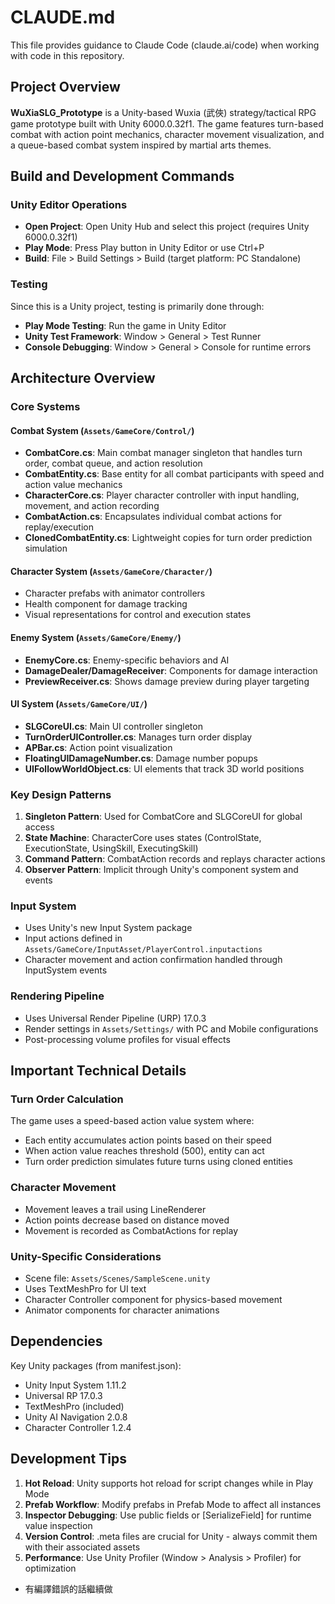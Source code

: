 # CLAUDE.md

This file provides guidance to Claude Code (claude.ai/code) when working with code in this repository.

## Project Overview

**WuXiaSLG_Prototype** is a Unity-based Wuxia (武俠) strategy/tactical RPG game prototype built with Unity 6000.0.32f1. The game features turn-based combat with action point mechanics, character movement visualization, and a queue-based combat system inspired by martial arts themes.

## Build and Development Commands

### Unity Editor Operations
- **Open Project**: Open Unity Hub and select this project (requires Unity 6000.0.32f1)
- **Play Mode**: Press Play button in Unity Editor or use Ctrl+P
- **Build**: File > Build Settings > Build (target platform: PC Standalone)

### Testing
Since this is a Unity project, testing is primarily done through:
- **Play Mode Testing**: Run the game in Unity Editor
- **Unity Test Framework**: Window > General > Test Runner
- **Console Debugging**: Window > General > Console for runtime errors

## Architecture Overview

### Core Systems

#### Combat System (`Assets/GameCore/Control/`)
- **CombatCore.cs**: Main combat manager singleton that handles turn order, combat queue, and action resolution
- **CombatEntity.cs**: Base entity for all combat participants with speed and action value mechanics
- **CharacterCore.cs**: Player character controller with input handling, movement, and action recording
- **CombatAction.cs**: Encapsulates individual combat actions for replay/execution
- **ClonedCombatEntity.cs**: Lightweight copies for turn order prediction simulation

#### Character System (`Assets/GameCore/Character/`)
- Character prefabs with animator controllers
- Health component for damage tracking
- Visual representations for control and execution states

#### Enemy System (`Assets/GameCore/Enemy/`)
- **EnemyCore.cs**: Enemy-specific behaviors and AI
- **DamageDealer/DamageReceiver**: Components for damage interaction
- **PreviewReceiver.cs**: Shows damage preview during player targeting

#### UI System (`Assets/GameCore/UI/`)
- **SLGCoreUI.cs**: Main UI controller singleton
- **TurnOrderUIController.cs**: Manages turn order display
- **APBar.cs**: Action point visualization
- **FloatingUIDamageNumber.cs**: Damage number popups
- **UIFollowWorldObject.cs**: UI elements that track 3D world positions

### Key Design Patterns

1. **Singleton Pattern**: Used for CombatCore and SLGCoreUI for global access
2. **State Machine**: CharacterCore uses states (ControlState, ExecutionState, UsingSkill, ExecutingSkill)
3. **Command Pattern**: CombatAction records and replays character actions
4. **Observer Pattern**: Implicit through Unity's component system and events

### Input System
- Uses Unity's new Input System package
- Input actions defined in `Assets/GameCore/InputAsset/PlayerControl.inputactions`
- Character movement and action confirmation handled through InputSystem events

### Rendering Pipeline
- Uses Universal Render Pipeline (URP) 17.0.3
- Render settings in `Assets/Settings/` with PC and Mobile configurations
- Post-processing volume profiles for visual effects

## Important Technical Details

### Turn Order Calculation
The game uses a speed-based action value system where:
- Each entity accumulates action points based on their speed
- When action value reaches threshold (500), entity can act
- Turn order prediction simulates future turns using cloned entities

### Character Movement
- Movement leaves a trail using LineRenderer
- Action points decrease based on distance moved
- Movement is recorded as CombatActions for replay

### Unity-Specific Considerations
- Scene file: `Assets/Scenes/SampleScene.unity`
- Uses TextMeshPro for UI text
- Character Controller component for physics-based movement
- Animator components for character animations

## Dependencies

Key Unity packages (from manifest.json):
- Unity Input System 1.11.2
- Universal RP 17.0.3
- TextMeshPro (included)
- Unity AI Navigation 2.0.8
- Character Controller 1.2.4

## Development Tips

1. **Hot Reload**: Unity supports hot reload for script changes while in Play Mode
2. **Prefab Workflow**: Modify prefabs in Prefab Mode to affect all instances
3. **Inspector Debugging**: Use public fields or [SerializeField] for runtime value inspection
4. **Version Control**: .meta files are crucial for Unity - always commit them with their associated assets
5. **Performance**: Use Unity Profiler (Window > Analysis > Profiler) for optimization
- 有編譯錯誤的話繼續做